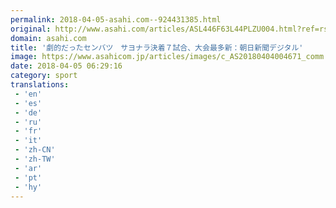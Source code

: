 ```yaml
---
permalink: 2018-04-05-asahi.com--924431385.html
original: http://www.asahi.com/articles/ASL446F63L44PLZU004.html?ref=rss
domain: asahi.com
title: '劇的だったセンバツ　サヨナラ決着７試合、大会最多新：朝日新聞デジタル'
image: https://www.asahicom.jp/articles/images/c_AS20180404004671_comm.jpg
date: 2018-04-05 06:29:16
category: sport
translations: 
 - 'en'
 - 'es'
 - 'de'
 - 'ru'
 - 'fr'
 - 'it'
 - 'zh-CN'
 - 'zh-TW'
 - 'ar'
 - 'pt'
 - 'hy'
---
```


